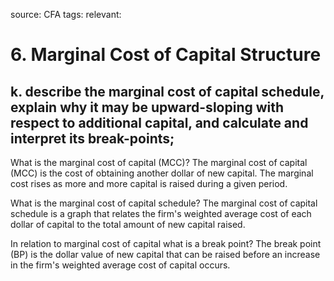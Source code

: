 source: CFA
tags: 
relevant: 

# 6. Marginal Cost of Capital Structure

## k. describe the marginal cost of capital schedule, explain why it may be upward-sloping with respect to additional capital, and calculate and interpret its break-points;

What is the marginal cost of capital (MCC)?
The marginal cost of capital (MCC) is the cost of obtaining another dollar of new capital. The marginal cost rises as more and more capital is raised during a given period.

What is the marginal cost of capital schedule?
The marginal cost of capital schedule is a graph that relates the firm's weighted average cost of each dollar of capital to the total amount of new capital raised.

In relation to marginal cost of capital what is a break point?
The break point (BP) is the dollar value of new capital that can be raised before an increase in the firm's weighted average cost of capital occurs.

